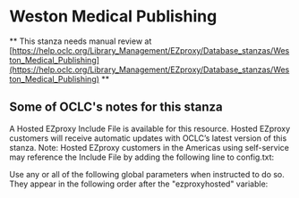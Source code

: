 # Weston Medical Publishing
** This stanza needs manual review at [https://help.oclc.org/Library_Management/EZproxy/Database_stanzas/Weston_Medical_Publishing](https://help.oclc.org/Library_Management/EZproxy/Database_stanzas/Weston_Medical_Publishing) **

## Some of OCLC's notes for this stanza

A Hosted EZproxy Include File is available for this resource. Hosted EZproxy customers will receive automatic updates with OCLC&rsquo;s latest version of this stanza. Note: Hosted EZproxy customers in the Americas using self-service may reference the Include File by adding the following line to config.txt:

Use any or all of the following global parameters when instructed to do so. They appear&nbsp;in the following order after the &quot;ezproxyhosted&quot; variable:

&nbsp;

&nbsp;
